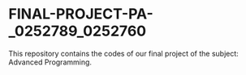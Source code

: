 # FINAL-PROJECT-PA-_0252789_0252760
This repository contains the codes of our final project of the subject: Advanced Programming.
